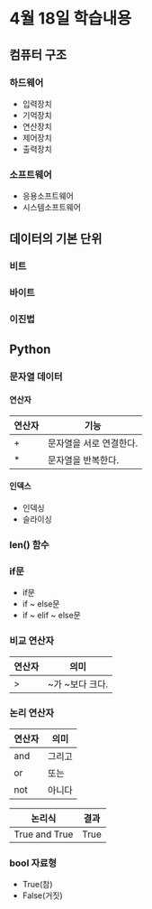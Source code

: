 # 4월 18일 학습내용
## 컴퓨터 구조 
### 하드웨어 
- 입력장치
- 기억장치
- 연산장치
- 제어장치
- 출력장치
### 소프트웨어
- 응용소프트웨어
- 시스템소프트웨어
## 데이터의 기본 단위 
### 비트
### 바이트
### 이진법 
## Python
### 문자열 데이터
#### 연산자 
연산자 | 기능 
------|------
\+ | 문자열을 서로 연결한다. 
\* | 문자열을 반복한다.
#### 인덱스 
- 인덱싱
- 슬라이싱
### len() 함수
### if문
- if문
- if ~ else문
- if ~ elif ~ else문
### 비교 연산자
연산자 | 의미 
-------|-------
\> | ~가 ~보다 크다.

### 논리 연산자
연산자 | 의미 
-------|-------
and | 그리고
or | 또는 
not | 아니다 

논리식 | 결과 
-------|-------
True and True | True


### bool 자료형 
- True(참)
- False(거짓)

